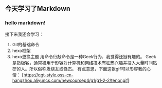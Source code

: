 ## 今天学习了Markdown
 ### hello markdown!
 
 接下来我还会学习：
 1. Git的基础命令
 1. hexo框架
 1. hexo更换主题
 用命令行敲命令是一种Geek行为，我觉得还挺有趣的。
  Geek是指极客，通常被用于形容对计算机和网络技术有狂热兴趣并投入大量时间钻研的人。所以俗称发烧友或怪杰。
  有点意思，下面这张gif可以形容我的心情：
  [https://qgt-style.oss-cn-hangzhou.aliyuncs.com/newcoursep4/g1/g1-2-2/tenor.gif]
